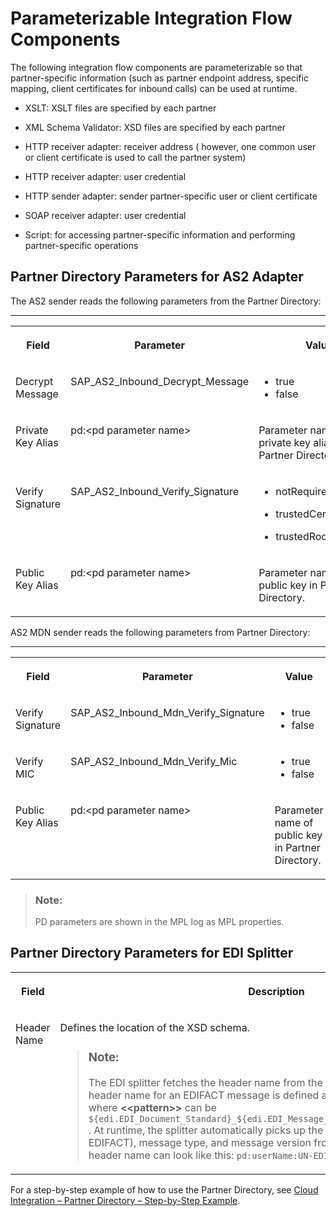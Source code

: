 <!-- loio1aa4ba7a38fa4f0e8324553e3b15d05d -->

# Parameterizable Integration Flow Components



The following integration flow components are parameterizable so that partner-specific information \(such as partner endpoint address, specific mapping, client certificates for inbound calls\) can be used at runtime.

-   XSLT: XSLT files are specified by each partner

-   XML Schema Validator: XSD files are specified by each partner

-   HTTP receiver adapter: receiver address \( however, one common user or client certificate is used to call the partner system\)

-   HTTP receiver adapter: user credential

-   HTTP sender adapter: sender partner-specific user or client certificate

-   SOAP receiver adapter: user credential

-   Script: for accessing partner-specific information and performing partner-specific operations




<a name="loio1aa4ba7a38fa4f0e8324553e3b15d05d__section_yn4_p4k_pdb"/>

## Partner Directory Parameters for AS2 Adapter

The AS2 sender reads the following parameters from the Partner Directory:

****


<table>
<tr>
<th valign="top">

Field

</th>
<th valign="top">

Parameter

</th>
<th valign="top">

Value

</th>
</tr>
<tr>
<td valign="top">

Decrypt Message

</td>
<td valign="top">

SAP\_AS2\_Inbound\_Decrypt\_Message

</td>
<td valign="top">

-   true
-   false



</td>
</tr>
<tr>
<td valign="top">

Private Key Alias

</td>
<td valign="top">

pd:<pd parameter name\>

</td>
<td valign="top">

Parameter name of private key alias in Partner Directory.

</td>
</tr>
<tr>
<td valign="top">

Verify Signature

</td>
<td valign="top">

SAP\_AS2\_Inbound\_Verify\_Signature

</td>
<td valign="top">

-   notRequired

-   trustedCertificate

-   trustedRootCertificate




</td>
</tr>
<tr>
<td valign="top">

Public Key Alias

</td>
<td valign="top">

pd:<pd parameter name\>

</td>
<td valign="top">

Parameter name of public key in Partner Directory.

</td>
</tr>
</table>



AS2 MDN sender reads the following parameters from Partner Directory:

****


<table>
<tr>
<th valign="top">

Field

</th>
<th valign="top">

Parameter

</th>
<th valign="top">

Value

</th>
</tr>
<tr>
<td valign="top">

Verify Signature

</td>
<td valign="top">

SAP\_AS2\_Inbound\_Mdn\_Verify\_Signature

</td>
<td valign="top">

-   true
-   false



</td>
</tr>
<tr>
<td valign="top">

Verify MIC

</td>
<td valign="top">

SAP\_AS2\_Inbound\_Mdn\_Verify\_Mic

</td>
<td valign="top">

-   true
-   false



</td>
</tr>
<tr>
<td valign="top">

Public Key Alias

</td>
<td valign="top">

pd:<pd parameter name\>

</td>
<td valign="top">

Parameter name of public key in Partner Directory.

</td>
</tr>
</table>

> ### Note:  
> PD parameters are shown in the MPL log as MPL properties.



<a name="loio1aa4ba7a38fa4f0e8324553e3b15d05d__section_lrt_h4k_pdb"/>

## Partner Directory Parameters for EDI Splitter


<table>
<tr>
<th valign="top">

Field

</th>
<th valign="top">

Description

</th>
</tr>
<tr>
<td valign="top">

Header Name

</td>
<td valign="top">

Defines the location of the XSD schema.

> ### Note:  
> The EDI splitter fetches the header name from the Partner Directory. For example, a header name for an EDIFACT message is defined as `pd:PID:<<pattern>>:binary`, where **<<pattern\>\>** can be `${edi.EDI_Document_Standard}_${edi.EDI_Message_Type}_${edi.EDI_Message_Version}` . At runtime, the splitter automatically picks up the EDI document standard \(UN-EDIFACT\), message type, and message version from the payload. Hence, an EDIFACT header name can look like this: `pd:userName:UN-EDIFACT_ORDERS_D96A:binary`.



</td>
</tr>
</table>

For a step-by-step example of how to use the Partner Directory, see [Cloud Integration – Partner Directory – Step-by-Step Example](https://blogs.sap.com/2017/07/25/cloud-integration-partner-directory-step-by-step-example/).


